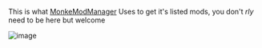 This is what [MonkeModManager](https://github.com/The-Graze/MonkeModManager) Uses to get it's listed mods, you don't *rly* need to be here but welcome

![image](https://github.com/user-attachments/assets/70a6844a-a668-4706-b4c7-9b78a22c990e)
